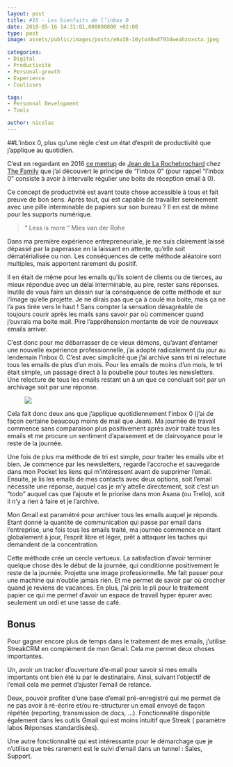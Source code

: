 ```yaml
---
layout: post
title: #16 - Les bienfaits de l’inbox 0
date: 2018-05-16 14:31:01.000000000 +02:00
type: post
image: assets/public/images/posts/e0a38-10yto40xd793dweahzoxsta.jpeg

categories:
- Digital
- Productivité
- Personal-growth
- Experience
- Coulisses

tags:
- Personnal Development
- Tools

author: nicolas
---
```

##L’inbox 0, plus qu’une règle c’est un état d’esprit de productivité que j’applique au quotidien.

C’est en regardant en 2016 <a href="https://www.youtube.com/watch?v=O7FGTTCj42w" target="_blank" rel="nofollow">ce meetup</a> de <a href="https://medium.com/u/ccc6ada1ac8e" target="_blank" rel="nofollow">Jean de La Rochebrochard</a> chez <a href="https://medium.com/u/c0ef96e7e6c5" target="_blank" rel="nofollow">The Family</a> que j’ai découvert le principe de “l’inbox 0" (pour rappel “l’inbox 0” consiste à avoir à intervalle régulier une boite de réception email à 0).

Ce concept de productivité est avant toute chose accessible à tous et fait preuve de bon sens. Après tout, qui est capable de travailler sereinement avec une pille interminable de papiers sur son bureau ? Il en est de même pour les supports numérique.
<blockquote>
“ Less is more “ Mies van der Rohe</blockquote>

Dans ma première expérience entrepreneuriale, je me suis clairement laissé dépassé par la paperasse en la laissant en attente, qu’elle soit dématérialisée ou non. Les conséquences de cette méthode aléatoire sont multiples, mais apportent rarement du positif.

Il en était de même pour les emails qu’ils soient de clients ou de tierces, au mieux répondue avec un délai interminable, au pire, rester sans réponses. Inutile de vous faire un dessin sur la conséquence de cette méthode et sur l’image qu’elle projette. Je ne dirais pas que ça à coulé ma boite, mais ça ne l’a pas tirée vers le haut ! Sans compter la sensation désagréable de toujours courir après les mails sans savoir par où commencer quand j’ouvrais ma boite mail. Pire l’appréhension montante de voir de nouveaux emails arriver.

C’est donc pour me débarrasser de ce vieux démons, qu’avant d’entamer une nouvelle expérience professionnelle, j’ai adopté radicalement du jour au lendemain l’inbox 0. C’est avec simplicité que j’ai archivé sans tri ni relecture tous les emails de plus d’un mois. Pour les emails de moins d’un mois, le tri était simple, un passage direct à la poubelle pour toutes les newsletters. Une relecture de tous les emails restant un à un que ce concluait soit par un archivage soit par une réponse.
<figure><img src="{{ site.siteurl }}/{{ site.imgpost }}/0c183-1_g8fkft15lcn-3j_75pfaq.jpeg" />
</figure>

Cela fait donc deux ans que j’applique quotidiennement l’inbox 0 (j’ai de façon certaine beaucoup moins de mail que Jean). Ma journée de travail commence sans comparaison plus positivement après avoir traité tous les emails et me procure un sentiment d’apaisement et de clairvoyance pour le reste de la journée.

Une fois de plus ma méthode de tri est simple, pour traiter les emails vite et bien. Je commence par les newsletters, regarde l’accroche et sauvegarde dans mon Pocket les liens qui m’intéressent avant de supprimer l’email. Ensuite, je lis les emails de mes contacts avec deux options, soit l’email nécessite une réponse, auquel cas je m’y attelle directement, soit c’est un “todo” auquel cas que l’ajoute et le priorise dans mon Asana (ou Trello), soit il n’y a rien à faire et je l’archive.

Mon Gmail est paramétré pour archiver tous les emails auquel je réponds. Etant donné la quantité de communication qui passe par email dans l’entreprise, une fois tous les emails traité, ma journée commence en étant globalement à jour, l’esprit libre et léger, prêt à attaquer les taches qui demandent de la concentration.

Cette méthode crée un cercle vertueux. La satisfaction d’avoir terminer quelque chose dès le début de la journée, qui conditionne positivement le reste de la journée. Projette une image professionnelle. Me fait passer pour une machine qui n’oublie jamais rien. Et me permet de savoir par où crocher quand je reviens de vacances. En plus, j’ai pris le pli pour le traitement papier ce qui me permet d’avoir un espace de travail hyper épurer avec seulement un ordi et une tasse de café.
## Bonus

Pour gagner encore plus de temps dans le traitement de mes emails, j’utilise StreakCRM en complément de mon Gmail. Cela me permet deux choses importantes.

Un, avoir un tracker d’ouverture d’e-mail pour savoir si mes emails importants ont bien été lu par le destinataire. Ainsi, suivant l’objectif de l’email cela me permet d’ajuster l’email de relance.

Deux, pouvoir profiter d’une base d’email pré-enregistré qui me permet de ne pas avoir à ré-écrire et/ou re-structurer un email envoyé de façon répétée (reporting, transmission de docs, …). Fonctionnalité disponible également dans les outils Gmail qui est moins intuitif que Streak (  paramètre   labos   Réponses standardisées).

Une autre fonctionnalité qui est intéressante pour le démarchage que je n’utilise que très rarement est le suivi d’email dans un tunnel : Sales, Support.
